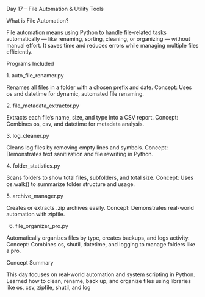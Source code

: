 Day 17 – File Automation & Utility Tools


What is File Automation?

File automation means using Python to handle file-related tasks automatically — like renaming, sorting, cleaning, or organizing — without manual effort.
It saves time and reduces errors while managing multiple files efficiently.

Programs Included

1️. auto_file_renamer.py

Renames all files in a folder with a chosen prefix and date.
Concept: Uses os and datetime for dynamic, automated file renaming.

2️. file_metadata_extractor.py

Extracts each file’s name, size, and type into a CSV report.
Concept: Combines os, csv, and datetime for metadata analysis.

3️. log_cleaner.py

Cleans log files by removing empty lines and symbols.
Concept: Demonstrates text sanitization and file rewriting in Python.

4️. folder_statistics.py

Scans folders to show total files, subfolders, and total size.
Concept: Uses os.walk() to summarize folder structure and usage.

5️. archive_manager.py

Creates or extracts .zip archives easily.
Concept: Demonstrates real-world automation with zipfile.

6. file_organizer_pro.py

Automatically organizes files by type, creates backups, and logs activity.
Concept: Combines os, shutil, datetime, and logging to manage folders like a pro.

Concept Summary

This day focuses on real-world automation and system scripting in Python.
Learned how to clean, rename, back up, and organize files using libraries like os, csv, zipfile, shutil, and log
